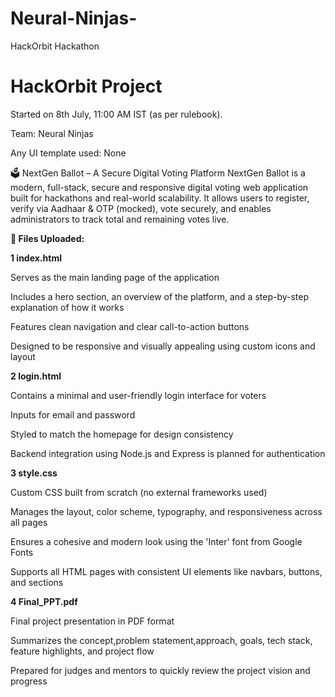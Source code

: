 # Neural-Ninjas-
HackOrbit Hackathon
# HackOrbit Project
Started on 8th July, 11:00 AM IST (as per rulebook).

Team: Neural Ninjas   

Any UI template used: None

🗳 NextGen Ballot – A Secure Digital Voting Platform
NextGen Ballot is a modern, full-stack, secure and responsive digital voting web application built for hackathons and real-world scalability. It allows users to register, verify via Aadhaar & OTP (mocked), vote securely, and enables administrators to track total and remaining votes live.

**📁 Files Uploaded:**

**1️ index.html**

Serves as the main landing page of the application

Includes a hero section, an overview of the platform, and a step-by-step explanation of how it works

Features clean navigation and clear call-to-action buttons

Designed to be responsive and visually appealing using custom icons and layout

**2️ login.html**

Contains a minimal and user-friendly login interface for voters

Inputs for email and password

Styled to match the homepage for design consistency

Backend integration using Node.js and Express is planned for authentication

**3️ style.css**

Custom CSS built from scratch (no external frameworks used)

Manages the layout, color scheme, typography, and responsiveness across all pages

Ensures a cohesive and modern look using the 'Inter' font from Google Fonts

Supports all HTML pages with consistent UI elements like navbars, buttons, and sections

**4️ Final_PPT.pdf**

Final project presentation in PDF format

Summarizes the concept,problem statement,approach, goals, tech stack, feature highlights, and project flow

Prepared for judges and mentors to quickly review the project vision and progress

